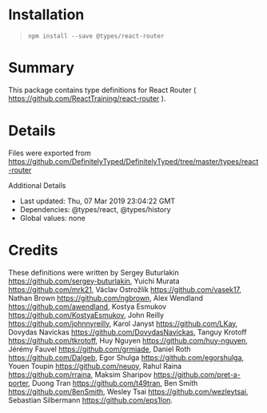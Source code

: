 # Installation
> `npm install --save @types/react-router`

# Summary
This package contains type definitions for React Router ( https://github.com/ReactTraining/react-router ).

# Details
Files were exported from https://github.com/DefinitelyTyped/DefinitelyTyped/tree/master/types/react-router

Additional Details
 * Last updated: Thu, 07 Mar 2019 23:04:22 GMT
 * Dependencies: @types/react, @types/history
 * Global values: none

# Credits
These definitions were written by Sergey Buturlakin <https://github.com/sergey-buturlakin>, Yuichi Murata <https://github.com/mrk21>, Václav Ostrožlík <https://github.com/vasek17>, Nathan Brown <https://github.com/ngbrown>, Alex Wendland <https://github.com/awendland>, Kostya Esmukov <https://github.com/KostyaEsmukov>, John Reilly <https://github.com/johnnyreilly>, Karol Janyst <https://github.com/LKay>, Dovydas Navickas <https://github.com/DovydasNavickas>, Tanguy Krotoff <https://github.com/tkrotoff>, Huy Nguyen <https://github.com/huy-nguyen>, Jérémy Fauvel <https://github.com/grmiade>, Daniel Roth <https://github.com/DaIgeb>, Egor Shulga <https://github.com/egorshulga>, Youen Toupin <https://github.com/neuoy>, Rahul Raina <https://github.com/rraina>, Maksim Sharipov <https://github.com/pret-a-porter>, Duong Tran <https://github.com/t49tran>, Ben Smith <https://github.com/8enSmith>, Wesley Tsai <https://github.com/wezleytsai>, Sebastian Silbermann <https://github.com/eps1lon>.
